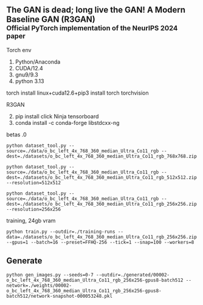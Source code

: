 ## The GAN is dead; long live the GAN! A Modern Baseline GAN (R3GAN)<br><sub>Official PyTorch implementation of the NeurIPS 2024 paper</sub>


Torch env
1) Python/Anaconda
2) CUDA/12.4
3) gnu9/9.3
4) python 3.13

torch install
linux+cuda12.6+pip3 install torch torchvision

R3GAN

2) pip install click Ninja tensorboard
3) conda install -c conda-forge libstdcxx-ng

betas .0

```
python dataset_tool.py --source=./data/o_bc_left_4x_768_360_median_Ultra_Co11_rgb --dest=./datasets/o_bc_left_4x_768_360_median_Ultra_Co11_rgb_768x768.zip     
```

```
python dataset_tool.py --source=./data/o_bc_left_4x_768_360_median_Ultra_Co11_rgb --dest=./datasets/o_bc_left_4x_768_360_median_Ultra_Co11_rgb_512x512.zip --resolution=512x512
```

```
python dataset_tool.py --source=./data/o_bc_left_4x_768_360_median_Ultra_Co11_rgb --dest=./datasets/o_bc_left_4x_768_360_median_Ultra_Co11_rgb_256x256.zip --resolution=256x256
```

training, 24gb vram

```
python train.py --outdir=./training-runs --data=./datasets/o_bc_left_4x_768_360_median_Ultra_Co11_rgb_256x256.zip --gpus=1 --batch=16 --preset=FFHQ-256 --tick=1 --snap=100 --workers=8
```

## Generate

```
python gen_images.py --seeds=0-7 --outdir=./generated/00002-o_bc_left_4x_768_360_median_Ultra_Co11_rgb_256x256-gpus8-batch512 --network=./weights/00002-o_bc_left_4x_768_360_median_Ultra_Co11_rgb_256x256-gpus8-batch512/network-snapshot-000053248.pkl
```
